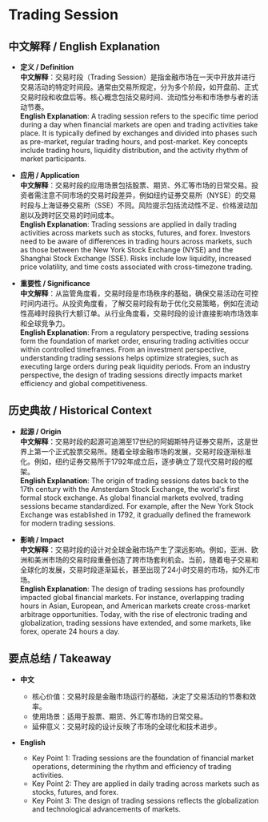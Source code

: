 # Trading Session

## 中文解释 / English Explanation

* **定义 / Definition**  
  **中文解释**：交易时段（Trading Session）是指金融市场在一天中开放并进行交易活动的特定时间段。通常由交易所规定，分为多个阶段，如开盘前、正式交易时段和收盘后等。核心概念包括交易时间、流动性分布和市场参与者的活动节奏。  
  **English Explanation**: A trading session refers to the specific time period during a day when financial markets are open and trading activities take place. It is typically defined by exchanges and divided into phases such as pre-market, regular trading hours, and post-market. Key concepts include trading hours, liquidity distribution, and the activity rhythm of market participants.

* **应用 / Application**  
  **中文解释**：交易时段的应用场景包括股票、期货、外汇等市场的日常交易。投资者需注意不同市场的交易时段差异，例如纽约证券交易所（NYSE）的交易时段与上海证券交易所（SSE）不同。风险提示包括流动性不足、价格波动加剧以及跨时区交易的时间成本。  
  **English Explanation**: Trading sessions are applied in daily trading activities across markets such as stocks, futures, and forex. Investors need to be aware of differences in trading hours across markets, such as those between the New York Stock Exchange (NYSE) and the Shanghai Stock Exchange (SSE). Risks include low liquidity, increased price volatility, and time costs associated with cross-timezone trading.

* **重要性 / Significance**  
  **中文解释**：从监管角度看，交易时段是市场秩序的基础，确保交易活动在可控时间内进行。从投资角度看，了解交易时段有助于优化交易策略，例如在流动性高峰时段执行大额订单。从行业角度看，交易时段的设计直接影响市场效率和全球竞争力。  
  **English Explanation**: From a regulatory perspective, trading sessions form the foundation of market order, ensuring trading activities occur within controlled timeframes. From an investment perspective, understanding trading sessions helps optimize strategies, such as executing large orders during peak liquidity periods. From an industry perspective, the design of trading sessions directly impacts market efficiency and global competitiveness.

## 历史典故 / Historical Context

* **起源 / Origin**  
  **中文解释**：交易时段的起源可追溯至17世纪的阿姆斯特丹证券交易所，这是世界上第一个正式股票交易所。随着全球金融市场的发展，交易时段逐渐标准化。例如，纽约证券交易所于1792年成立后，逐步确立了现代交易时段的框架。  
  **English Explanation**: The origin of trading sessions dates back to the 17th century with the Amsterdam Stock Exchange, the world's first formal stock exchange. As global financial markets evolved, trading sessions became standardized. For example, after the New York Stock Exchange was established in 1792, it gradually defined the framework for modern trading sessions.

* **影响 / Impact**  
  **中文解释**：交易时段的设计对全球金融市场产生了深远影响。例如，亚洲、欧洲和美洲市场的交易时段重叠创造了跨市场套利机会。当前，随着电子交易和全球化的发展，交易时段逐渐延长，甚至出现了24小时交易的市场，如外汇市场。  
  **English Explanation**: The design of trading sessions has profoundly impacted global financial markets. For instance, overlapping trading hours in Asian, European, and American markets create cross-market arbitrage opportunities. Today, with the rise of electronic trading and globalization, trading sessions have extended, and some markets, like forex, operate 24 hours a day.

## 要点总结 / Takeaway

* **中文**  
  - 核心价值：交易时段是金融市场运行的基础，决定了交易活动的节奏和效率。  
  - 使用场景：适用于股票、期货、外汇等市场的日常交易。  
  - 延伸意义：交易时段的设计反映了市场的全球化和技术进步。

* **English**  
  - Key Point 1: Trading sessions are the foundation of financial market operations, determining the rhythm and efficiency of trading activities.  
  - Key Point 2: They are applied in daily trading across markets such as stocks, futures, and forex.  
  - Key Point 3: The design of trading sessions reflects the globalization and technological advancements of markets.